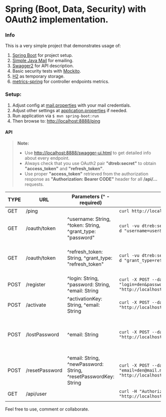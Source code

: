 # Spring (Boot, Data, Security) with OAuth2 implementation.

### Info
This is a very simple project that demonstrates usage of:

 1. [Spring Boot](https://projects.spring.io/spring-boot/) for project setup.
 2. [Simple Java Mail](https://github.com/bbottema/simple-java-mail) for emailing.
 3. [Swagger2](http://swagger.io/) for API description.
 4. Basic security tests with [Mockito](http://mockito.org/).
 5. [H2](http://www.h2database.com/html/main.html) as temporary storage. 
 6. [metrics-spring](https://github.com/ryantenney/metrics-spring) for controller endpoints metrics.  

### Setup:

 1. Adjust config at [mail.properties](./src/main/resources/mail.properties) with your mail credentials.   
 2. Adjust other settings at [application.properties](./src/main/resources/application.properties) if needed.
 2. Run application via
    ```$ mvn spring-boot:run```
 3. Then browse to: [http://localhost:8888/ping](http://localhost:8888/ping)   

#### API
> **Note:**  
> - Use [http://localhost:8888/swagger-ui.html](http://localhost:8888/swagger-ui.html) to get detailed info about every endpoint.   
> - Always check that you use OAuth2 pair **"dtreb:secret"** to obtain **"access_token"** and **"refresh_token"**.  
> - Use proper **"access_token"** retrieved from the authorization response as **"Authorization: Bearer CODE"** header for all **/api/...** requests.   

TYPE  | URL                                     | Parameters (^ - required)                                                                | Curl | Info |
----- | --------------------------------------- | --------------------------------------------------------------| ------------------------------------------------------------------------------------ | ----|
GET   |   /ping                                 |                                                               | ```curl http://localhost:8888/ping```|Ping|
GET   |   /oauth/token                          |^username: String, ^token: String, ^grant_type: "password"     | ```curl -vu dtreb:secret "http://localhost:8888/oauth/token" -d "username=user&password=user&grant_type=password"```| Authenticate (OAuth2).|
GET   |   /oauth/token                          |^refresh_token: String, ^grant_type: "refresh_token"           | ```curl -vu dtreb:secret "http://localhost:8888/oauth/token" -d "grant_type=refresh_token&refresh_token=12345"```|Get new token. Pass *refresh_token* to get new *access_token*.|
POST  |   /register                             |^login: String, ^password: String, ^email: String              | ```curl -X POST --data "login=den&password=den&email=den@mail.me" "http://localhost:8888/register"```|Register new user.|
POST  |   /activate                             |^activationKey: String, ^email: String                         | ```curl -X POST --data "activationKey=12345&email=den@mail.me" "http://localhost:8888/activate"```|Activate user.|
POST  |   /lostPassword                         |^email: String                                                 | ```curl -X POST --data "email=den@mail.me" "http://localhost:8888/lostPassword"```|Searches existing user by email, sets *resetPasswordKey* for it. Assumes /resetPassword call afterwards.|
POST  |   /resetPassword                        |^email: String, ^newPassword: String, ^resetPasswordKey: String| ```curl -X POST --data "email=den@mail.me&newPassword=den1&resetPasswordKey=12345" "http://localhost:8888/resetPassword"```| Uses *resetPasswordKey* to update user's password.|
GET   |   /api/user                             |                                                               | ```curl -H "Authorization: Bearer 12345" "http://localhost:8888/api/user"```|Get current user info.|

Feel free to use, comment or collaborate.
